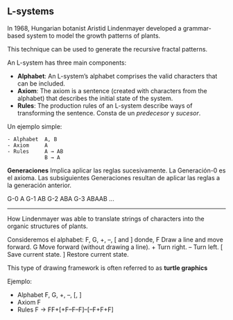 ## L-systems

In 1968, Hungarian botanist Aristid Lindenmayer developed a grammar-based system to model the growth patterns of plants.

This technique can be used to generate the recursive fractal patterns.

An L-system has three main components:
- __Alphabet__: An L-system’s alphabet comprises the valid characters that can be included.
- __Axiom__: The axiom is a sentence (created with characters from the alphabet) that describes the initial state of the system.
- __Rules__: The production rules of an L-system describe ways of transforming the sentence. Consta de un _predecesor_ y _sucesor_.

Un  ejemplo simple:

    - Alphabet	A, B
    - Axiom	    A
    - Rules	    A → AB
                B → A
                
__Generaciones__
Implica aplicar las reglas sucesivamente.
La Generación-0 es el axioma.
Las subsiguientes Generaciones resultan de aplicar las reglas a la generación anterior.

G-0     A
G-1     AB
G-2     ABA
G-3     ABAAB
...

----------------------------------------------------------------
How Lindenmayer was able to translate strings of characters into the organic structures of plants.

Consideremos el alphabet: F, G, +, –, \[ and \]
donde, 
    F	Draw a line and move forward.
    G	Move forward (without drawing a line).
    +	Turn right.
    –	Turn left.
    \[	Save current state.
    \]	Restore current state.
    
This type of drawing framework is often referred to as __turtle graphics__

Ejemplo:

- Alphabet	F, G, +, –, \[, \]
- Axiom	    F
- Rules	    F → FF+\[+F–F–F]–\[–F+F+F]
